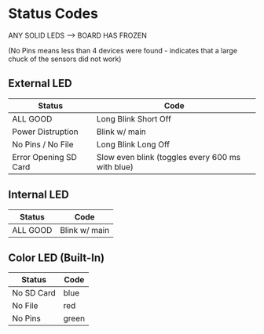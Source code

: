 # Status Codes
ANY SOLID LEDS --> BOARD HAS FROZEN

(No Pins means less than 4 devices were found - indicates that a large chuck of the sensors did not work)

## External LED
| Status                | Code                                              |
|--------               |------                                             |
|ALL GOOD               |Long Blink Short Off                               | 
|Power Distruption      | Blink w/ main                                     |
|No Pins / No File      | Long Blink Long Off                               |
|Error Opening SD Card  | Slow even blink (toggles every 600 ms with blue)  |

## Internal LED
| Status    | Code             |
|--------   |------            |
|ALL GOOD   | Blink w/ main    |

## Color LED (Built-In)
| Status        | Code  |
|--------       |------ |
| No SD Card    | blue  |
| No File       | red   |
| No Pins       | green |


